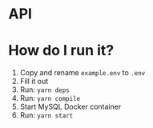 # API

# How do I run it?

1. Copy and rename `example.env` to `.env`
2. Fill it out
3. Run: `yarn deps`
4. Run: `yarn compile`
5. Start MySQL Docker container
6. Run: `yarn start`

